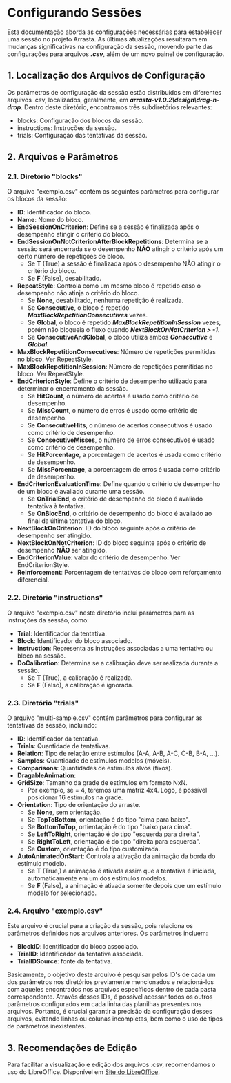 # **Configurando Sessões**

Esta documentação aborda as configurações necessárias para estabelecer uma sessão no projeto Arrasta. As últimas atualizações resultaram em mudanças significativas na configuração da sessão, movendo parte das configurações para arquivos ***.csv***, além de um novo painel de configuração.

## **1. Localização dos Arquivos de Configuração**

Os parâmetros de configuração da sessão estão distribuídos em diferentes arquivos .csv, localizados, geralmente, em ***arrasta-v1.0.2\design\drag-n-drop***. Dentro deste diretório, encontramos três subdiretórios relevantes:

- blocks: Configuração dos blocos da sessão.
- instructions: Instruções da sessão.
- trials: Configuração das tentativas da sessão.

## **2. Arquivos e Parâmetros**

### **2.1. Diretório "blocks"**

O arquivo "exemplo.csv" contém os seguintes parâmetros para configurar os blocos da sessão:

- **ID**: Identificador do bloco.
- **Name**: Nome do bloco.
- **EndSessionOnCriterion**: Define se a sessão é finalizada após o desempenho atingir o critério do bloco.
- **EndSessionOnNotCriterionAfterBlockRepetitions**: Determina se a sessão será encerrada se o desempenho **NÃO** atingir o critério após um certo número de repetições de bloco.
  - Se **T** (True) a sessão é finalizada após o desempenho NÃO atingir o critério do bloco.
  - Se **F** (False), desabilitado.
- **RepeatStyle**: Controla como um mesmo bloco é repetido caso o desempenho não atinja o critério do bloco.
  - Se **None**, desabilitado, nenhuma repetição é realizada.
  - Se **Consecutive**, o bloco é repetido ***MaxBlockRepetitionConsecutives*** vezes.
  - Se **Global**, o bloco é repetido ***MaxBlockRepetitionInSession*** vezes, porém não bloqueia o fluxo quando ***NextBlockOnNotCriterion > -1***.
  - Se **ConsecutiveAndGlobal**, o bloco utiliza ambos ***Consecutive*** e ***Global***.
- **MaxBlockRepetitionConsecutives**: Número de repetições permitidas no bloco. Ver RepeatStyle.
- **MaxBlockRepetitionInSession**: Número de repetições permitidas no bloco. Ver RepeatStyle.
- **EndCriterionStyle**: Define o critério de desempenho utilizado para determinar o encerramento da sessão.
  - Se **HitCount**, o número de acertos é usado como critério de desempenho.
  - Se **MissCount**, o número de erros é usado como critério de desempenho.
  - Se **ConsecutiveHits**, o número de acertos consecutivos é usado como critério de desempenho.
  - Se **ConsecutiveMisses**, o número de erros consecutivos é usado como critério de desempenho.
  - Se **HitPorcentage**, a porcentagem de acertos é usada como critério de desempenho.
  - Se **MissPorcentage**, a porcentagem de erros é usada como critério de desempenho.
- **EndCriterionEvaluationTime**: Define quando o critério de desempenho de um bloco é avaliado durante uma sessão.
  - Se **OnTrialEnd**, o critério de desempenho do bloco é avaliado tentativa à tentativa.
  - Se **OnBlocEnd**, o critério de desempenho do bloco é avaliado ao final da última tentativa do bloco.
- **NextBlockOnCriterion**: ID do bloco seguinte após o critério de desempenho ser atingido.
- **NextBlockOnNotCriterion**: ID do bloco seguinte após o critério de desempenho **NÃO** ser atingido.
- **EndCriterionValue**: valor do critério de desempenho. Ver EndCriterionStyle.
- **Reinforcement**: Porcentagem de tentativas do bloco com reforçamento diferencial.

### **2.2. Diretório "instructions"**
O arquivo "exemplo.csv" neste diretório inclui parâmetros para as instruções da sessão, como:

- **Trial**: Identificador da tentativa.
- **Block**: Identificador do bloco associado.
- **Instruction**: Representa as instruções associadas a uma tentativa ou bloco na sessão.
- **DoCalibration**: Determina se a calibração deve ser realizada durante a sessão.
  - Se **T** (True), a calibração é realizada.
  - Se **F** (Falso), a calibração é ignorada.

### **2.3. Diretório "trials"**
O arquivo "multi-sample.csv" contém parâmetros para configurar as tentativas da sessão, incluindo:

- **ID**: Identificador da tentativa.
- **Trials**: Quantidade de tentativas.
- **Relation**: Tipo de relação entre estímulos (A-A, A-B, A-C, C-B, B-A, ...).
- **Samples**: Quantidade de estímulos modelos (móveis).
- **Comparisons**: Quantidades de estímulos alvos (fixos).
- **DragableAnimation**:
- **GridSize**: Tamanho da grade de estímulos em formato NxN.
  - Por exemplo, se = 4, teremos uma matriz 4x4. Logo, é possível posicionar 16 estímulos na grade.
- **Orientation**: Tipo de orientação do arraste.
    - Se **None**, sem orientação.
    - Se **TopToBottom**, orientação é do tipo "cima para baixo".
    - Se **BottomToTop**, ortientação é do tipo "baixo para cima".
    - Se **LeftToRight**, orientação é do tipo "esquerda para direita".
    - Se **RightToLeft**, orientação é do tipo "direita para esquerda".
    - Se **Custom**, orientação é do tipo customizada.
- **AutoAnimatedOnStart**: Controla a ativação da animação da borda do estímulo modelo.
  - Se **T** (True,) a animação é ativada assim que a tentativa é iniciada, automaticamente  em um dos estímulos modelos.
  - Se **F** (False), a animação é ativada somente depois que um estímulo modelo for selecionado.

### **2.4. Arquivo "exemplo.csv"**

Este arquivo é crucial para a criação da sessão, pois relaciona os parâmetros definidos nos arquivos anteriores. Os parâmetros incluem:

- **BlockID**: Identificador do bloco associado.
- **TrialID**: Identificador da tentativa associada.
- **TrialIDSource**: fonte da tentativa.

Basicamente, o objetivo deste arquivo é pesquisar pelos ID's de cada um dos parâmetros nos diretórios previamente mencionados e relacioná-los com aqueles encontrados nos arquivos específicos dentro de cada pasta correspondente. Através desses IDs, é possível acessar todos os outros parâmetros configurados em cada linha das planilhas presentes nos arquivos. Portanto, é crucial garantir a precisão da configuração desses arquivos, evitando linhas ou colunas incompletas, bem como o uso de tipos de parâmetros inexistentes.

## **3. Recomendações de Edição**

Para facilitar a visualização e edição dos arquivos .csv, recomendamos o uso do LibreOffice. Disponível em [Site do LibreOffice](https://pt-br.libreoffice.org/baixe-ja/libreoffice-novo/).